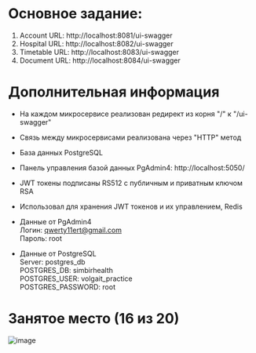# Основное задание: 
1. Account URL: http://localhost:8081/ui-swagger 
2. Hospital URL: http://localhost:8082/ui-swagger 
3. Timetable URL: http://localhost:8083/ui-swagger 
4. Document URL: http://localhost:8084/ui-swagger

# Дополнительная информация

- На каждом микросервисе реализован редирект из корня "/" к "/ui-swagger"
  
- Связь между микросервисами реализована через "HTTP" метод
  
- База данных PostgreSQL
  
- Панель управления базой данных PgAdmin4: http://localhost:5050/
  
- JWT токены подписаны RS512 с публичным и приватным ключом RSA
  
- Использовал для хранения JWT токенов и их управлением, Redis

- Данные от PgAdmin4<br>
 Логин: qwerty11ert@gmail.com<br>
 Пароль: root<br>

- Данные от PostgreSQL<br>
 Server: postgres_db<br>
 POSTGRES_DB: simbirhealth<br>
 POSTGRES_USER: volgait_practice<br>
 POSTGRES_PASSWORD: root<br>

# Занятое место (16 из 20)
![image](https://github.com/user-attachments/assets/2f2a25f8-6b7d-440f-bb06-1f727d2cc2eb)

